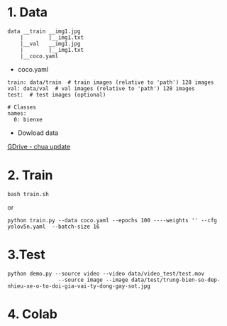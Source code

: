 # 1. Data
```
data __train __img1.jpg
    |        |__img1.txt
    |__val   __img1.jpg
    |        |__img1.txt
    |__coco.yaml
```
* coco.yaml
```
train: data/train  # train images (relative to 'path') 128 images
val: data/val  # val images (relative to 'path') 128 images
test:  # test images (optional)

# Classes
names:
  0: bienxe
```
* Dowload data

[GDrive - chua update](https://drive.google.com/drive/folders/1-2sdlLjvX52bU_tQb-lOvHP3cWblVdsB?usp=share_link)
# 2. Train
```
bash train.sh
```
or
```
python train.py --data coco.yaml --epochs 100 ----weights '' --cfg yolov5n.yaml  --batch-size 16
```
# 3.Test
```
python demo.py --source video --video data/video_test/test.mov
                --source image --image data/test/trung-bien-so-dep-nhieu-xe-o-to-doi-gia-vai-ty-dong-gay-sot.jpg
```
# 4. Colab

